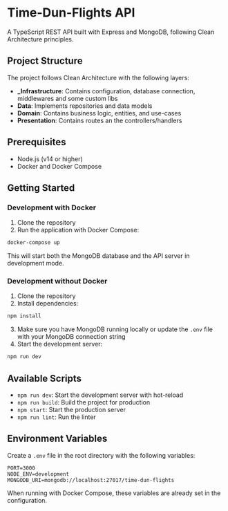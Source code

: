 # Time-Dun-Flights API

A TypeScript REST API built with Express and MongoDB, following Clean Architecture principles.

## Project Structure

The project follows Clean Architecture with the following layers:

- **\_Infrastructure**: Contains configuration, database connection, middlewares and some custom libs
- **Data**: Implements repositories and data models
- **Domain**: Contains business logic, entities, and use-cases
- **Presentation**: Contains routes an the controllers/handlers

## Prerequisites

- Node.js (v14 or higher)
- Docker and Docker Compose

## Getting Started

### Development with Docker

1. Clone the repository
2. Run the application with Docker Compose:

```bash
docker-compose up
```

This will start both the MongoDB database and the API server in development mode.

### Development without Docker

1. Clone the repository
2. Install dependencies:

```bash
npm install
```

3. Make sure you have MongoDB running locally or update the `.env` file with your MongoDB connection string
4. Start the development server:

```bash
npm run dev
```

## Available Scripts

- `npm run dev`: Start the development server with hot-reload
- `npm run build`: Build the project for production
- `npm start`: Start the production server
- `npm run lint`: Run the linter

## Environment Variables

Create a `.env` file in the root directory with the following variables:

```
PORT=3000
NODE_ENV=development
MONGODB_URI=mongodb://localhost:27017/time-dun-flights
```

When running with Docker Compose, these variables are already set in the configuration.
